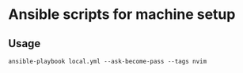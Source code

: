 # Ansible scripts for machine setup

## Usage
`ansible-playbook local.yml --ask-become-pass --tags nvim`
